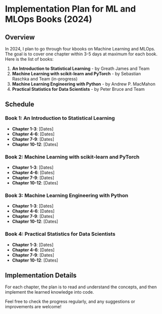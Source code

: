 # Implementation Plan for ML and MLOps Books (2024)

## Overview

In 2024, I plan to go through four kbooks on Machine Learning and MLOps. The goal is to cover one chapter within 3-5 days at maximum for each book. Here is the list of books:

1. **An Introduction to Statistical Learning** - by Greath James and Team
2. **Machine Learning with scikit-learn and PyTorch** - by Sebastian Raschka and Team (in-progress)
3. **Machine Learning Engineering with Python** - by Andrew P. MacMahon
4. **Practical Statistics for Data Scientists** - by Peter Bruce and Team

## Schedule

### Book 1: An Introduction to Statistical Learning
- **Chapter 1-3**: [Dates]
- **Chapter 4-6**: [Dates]
- **Chapter 7-9**: [Dates]
- **Chapter 10-12**: [Dates]

### Book 2: Machine Learning with scikit-learn and PyTorch
- **Chapter 1-3**: [Dates]
- **Chapter 4-6**: [Dates]
- **Chapter 7-9**: [Dates]
- **Chapter 10-12**: [Dates]

### Book 3: Machine Learning Engineering with Python
- **Chapter 1-3**: [Dates]
- **Chapter 4-6**: [Dates]
- **Chapter 7-9**: [Dates]
- **Chapter 10-12**: [Dates]

### Book 4: Practical Statistics for Data Scientists
- **Chapter 1-3**: [Dates]
- **Chapter 4-6**: [Dates]
- **Chapter 7-9**: [Dates]
- **Chapter 10-12**: [Dates]

## Implementation Details

For each chapter, the plan is to read and understand the concepts, and then implement the learned knowledge into code. 

Feel free to check the progress regularly, and any suggestions or improvements are welcome!


